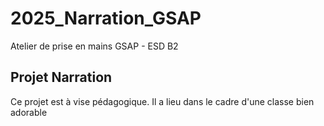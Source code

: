 # 2025_Narration_GSAP
Atelier de prise en mains GSAP - ESD B2


## Projet Narration
Ce projet est à vise pédagogique.
Il a lieu dans le cadre d'une classe bien adorable
